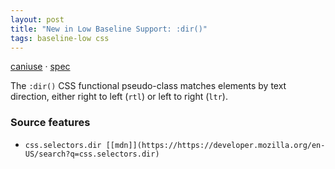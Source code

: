 ```yaml
---
layout: post
title: "New in Low Baseline Support: :dir()"
tags: baseline-low css
---
```


[caniuse](https://caniuse.com/?search=dir-pseudo) · [spec](https://drafts.csswg.org/selectors-4/#the-dir-pseudo)

The `:dir()` CSS functional pseudo-class matches elements by text direction, either right to left (`rtl`) or left to right (`ltr`).

### Source features

- ``css.selectors.dir [[mdn]](https://https://developer.mozilla.org/en-US/search?q=css.selectors.dir)``
